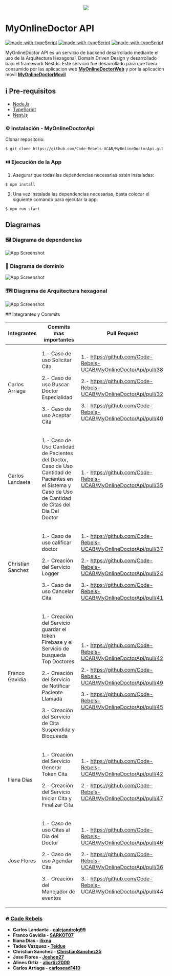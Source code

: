 <p align='center'>
    <img src='MyOnlineDoctor.png'>
</p>

# MyOnlineDoctor API
[![made-with-typeScript](https://img.shields.io/badge/Made%20with-NestJS-1f425f.svg)](https://nestjs.com/) [![made-with-typeScript](https://img.shields.io/badge/Made%20with-Firebase-DE7C1B.svg)](https://firebase.google.com/) [![made-with-typeScript](https://img.shields.io/badge/Made%20with-Agora-1B85DE.svg)](https://www.agora.io/en/)

MyOnlineDoctor API es un servicio de backend desarrollado mediante el uso de la Arquitectura Hexagonal, Domain Driven Design y desarrollado bajo el framework NestJs. Este servicio fue desarrollado para que fuera consumido por las aplicacion web **[MyOnlineDoctorWeb](https://github.com/Code-Rebels-UCAB/MyOnlineDoctorWeb)** y por la aplicacion movil **[MyOnlineDoctorMovil](https://github.com/Code-Rebels-UCAB/MyOnlineDoctorMovil)**

## ℹ️ Pre-requisitos

- [NodeJs](https://nodejs.org/es/download/)
- [TypeScript](https://www.npmjs.com/package/typescript)
- [NestJs](https://docs.nestjs.com/)

### ⚙️ Instalación - MyOnlineDoctorApi

Clonar repositorio:

```
$ git clone https://github.com/Code-Rebels-UCAB/MyOnlineDoctorApi.git
```

### ⏯️ Ejecución de la App

1. Asegurar que todas las dependencias necesarias estén instaladas:

```
$ npm install
```

2. Una vez instalada las dependencias necesarias, basta colocar el siguiente comando para ejecutar la app:

```
$ npm run start
```

## Diagramas
### 🖼️ Diagrama de dependencias

![App Screenshot](./dependencygraph.svg)

### 🧮 Diagrama de dominio

![App Screenshot](./Modelo_de_Dominio.jpg)

### 🗺️ Diagrama de Arquitectura hexagonal

![App Screenshot](./ArqHexagonal_CodeRebels.jpg)
<p></p>
## Integrantes y Commits

| Integrantes | Commits mas importantes | Pull Request |
| ------------| ------------------------| ------------ |
| Carlos Arriaga | <p>1.- Caso de uso Solicitar Cita</p><p>2.- Caso de uso Buscar Doctor Especialidad</p><p>3.- Caso de uso Aceptar Cita</p>| <p>1.- https://github.com/Code-Rebels-UCAB/MyOnlineDoctorApi/pull/38</p><p>2.- https://github.com/Code-Rebels-UCAB/MyOnlineDoctorApi/pull/32</p><p>3.- https://github.com/Code-Rebels-UCAB/MyOnlineDoctorApi/pull/40</p>|
| Carlos Landaeta | <p>1.- Caso de Uso Cantidad de Pacientes del Doctor, Caso de Uso Cantidad de Pacientes en el Sistema y Caso de Uso de Cantidad de Citas del Dia Del Doctor</p></p>| <p>1.- https://github.com/Code-Rebels-UCAB/MyOnlineDoctorApi/pull/35</p>|
| Christian Sanchez | <p>1.- Caso de uso calificar doctor</p><p>2.- Creación del Servicio Logger</p><p>3.- Caso de uso Cancelar Cita</p>| <p>1.- https://github.com/Code-Rebels-UCAB/MyOnlineDoctorApi/pull/37</p><p>2.- https://github.com/Code-Rebels-UCAB/MyOnlineDoctorApi/pull/24</p><p>3.- https://github.com/Code-Rebels-UCAB/MyOnlineDoctorApi/pull/41</p>|
| Franco Gavidia | <p>1.- Creación del Servicio guardar el token Firebase y el Servicio de busqueda Top Doctores</p><p>2.- Creación del Servicio de Notificar Paciente Llamada</p><p>3.- Creación del Servicio de Cita Suspendida y Bloqueada</p>| <p>1.- https://github.com/Code-Rebels-UCAB/MyOnlineDoctorApi/pull/42</p><p>2.- https://github.com/Code-Rebels-UCAB/MyOnlineDoctorApi/pull/49</p><p>3.- https://github.com/Code-Rebels-UCAB/MyOnlineDoctorApi/pull/45</p>|
| Iliana Dias | <p>1.- Creación del Servicio Generar Token Cita</p><p>2.- Creación del Servicio Iniciar Cita y Finalizar Cita</p>| <p>1.- https://github.com/Code-Rebels-UCAB/MyOnlineDoctorApi/pull/42</p><p>2.- https://github.com/Code-Rebels-UCAB/MyOnlineDoctorApi/pull/47</p>|
| Jose Flores | <p>1.- Caso de uso Citas al Dia del Doctor </p><p>2.- Caso de uso Agendar Cita</p><p>3.- Creación del Manejador de eventos</p>| <p>1.- https://github.com/Code-Rebels-UCAB/MyOnlineDoctorApi/pull/46</p><p>2.- https://github.com/Code-Rebels-UCAB/MyOnlineDoctorApi/pull/36</p><p>3.- https://github.com/Code-Rebels-UCAB/MyOnlineDoctorApi/pull/44</p>|

### 🔥 [Code Rebels](https://github.com/Code-Rebels-UCAB)

- **Carlos Landaeta - [calejandrolg99](https://github.com/calejandrolg99)**
- **Franco Gavidia - [SARKOT07](https://github.com/SARKOT07)**
- **Iliana Dias - [ilixna](https://github.com/ilixna)**
- **Tadeo Vazquez - [Teidue](https://github.com/Teidue)**
- **Christian Sanchez - [ChristianSanchez25](https://github.com/ChristianSanchez25)**
- **Jose Flores - [Joshep27](https://github.com/Joshep27)**
- **Alines Ortiz - [aliortiz2000](https://github.com/aliortiz2000)**
- **Carlos Arriaga - [carlosead1410](https://github.com/carlosead1410)**
